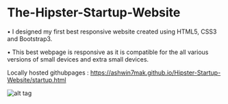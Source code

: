 # The-Hipster-Startup-Website

•	I designed my first best responsive website created using HTML5, CSS3 and Bootstrap3.

•	This best webpage is responsive as it is compatible for the all various versions of small devices and extra small devices.


Locally hosted githubpages : https://ashwin7mak.github.io/Hipster-Startup-Website/startup.html


![alt tag](https://s11.postimg.org/gttfm5koz/Hipster.png)
